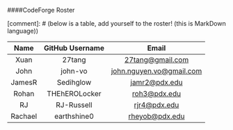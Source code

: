 ####CodeForge Roster

[comment]: # (below is a table, add yourself to the roster! (this is MarkDown language))

| Name     | GitHub Username    | Email |
| :--------:|:---------:|:-------:|
| Xuan | 27tang | 27tang@gmail.com |
| John |john-vo | john.nguyen.vo@gmail.com |
| JamesR | Sedihglow | jamr2@pdx.edu |
| Rohan | THEhEROLocker | roh3@pdx.edu |
| RJ | RJ-Russell | rjr4@pdx.edu |
| Rachael | earthshine0 | rheyob@pdx.edu |
